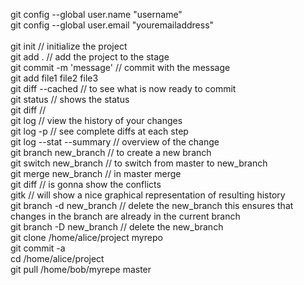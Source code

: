 git config --global user.name "username" <br />
git config --global user.email "youremailaddress" <br />
<br />
git init // initialize the project <br />
git add . // add the project to the stage <br />
git commit -m 'message' // commit with the message <br />
git add file1 file2 file3 <br />
git diff --cached // to see what is now ready to commit <br />
git status // shows the status <br />
git diff // <br />
git log // view the history of your changes <br />
git log -p // see complete diffs at each step <br />
git log --stat --summary // overview of the change <br />
git branch new_branch // to create a new branch <br />
git switch new_branch // to switch from master to new_branch <br />
git merge new_branch // in master merge <br />
git diff // is gonna show the conflicts <br />
gitk // will show a nice graphical representation of resulting history <br />
git branch -d new_branch // delete the new_branch this ensures that changes in the branch are already in the current branch <br />
git branch -D new_branch // delete the new_branch <br />
git clone /home/alice/project myrepo <br />
git commit -a <br />
cd /home/alice/project <br />
git pull /home/bob/myrepe master <br />


